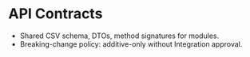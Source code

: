 # API Contracts
- Shared CSV schema, DTOs, method signatures for modules.
- Breaking-change policy: additive-only without Integration approval.
